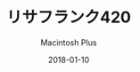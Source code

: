 ---
title: "リサフランク420"
subtitle: "Macintosh Plus"
customForwardUrl: "https://www.youtube.com/watch?v=_4gl-FX2RvI"
displayImg: "https://img.youtube.com/vi/_4gl-FX2RvI/0.jpg"
date: "2018-01-10"
newTab: true 
---